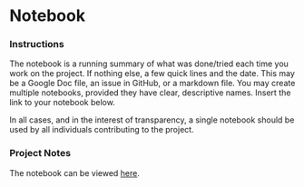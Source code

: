 # Notebook

### Instructions
The notebook is a running summary of what was done/tried each time you work on the project. If nothing else, a few quick lines and the date.  This may be a Google Doc file, an issue in GitHub, or a markdown file. You may create multiple notebooks, provided they have clear, descriptive names. Insert the link to your notebook below.

In all cases, and in the interest of transparency, a single notebook should be used by all individuals contributing to the project.


### Project Notes
The notebook can be viewed [here](https://docs.google.com/document/d/1BdLtEQTGPnk2KKmTdgomWPdqpgNuNOje/edit?usp=sharing&ouid=116257637141221098913&rtpof=true&sd=true).
